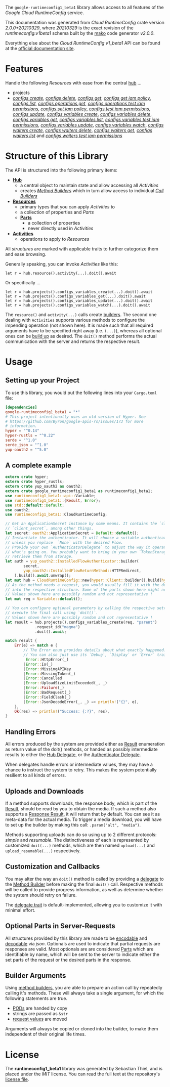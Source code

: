 <!---
DO NOT EDIT !
This file was generated automatically from 'src/mako/api/README.md.mako'
DO NOT EDIT !
-->
The `google-runtimeconfig1_beta1` library allows access to all features of the *Google Cloud RuntimeConfig* service.

This documentation was generated from *Cloud RuntimeConfig* crate version *2.0.0+20210329*, where *20210329* is the exact revision of the *runtimeconfig:v1beta1* schema built by the [mako](http://www.makotemplates.org/) code generator *v2.0.0*.

Everything else about the *Cloud RuntimeConfig* *v1_beta1* API can be found at the
[official documentation site](https://cloud.google.com/deployment-manager/runtime-configurator/).
# Features

Handle the following *Resources* with ease from the central [hub](https://docs.rs/google-runtimeconfig1_beta1/2.0.0+20210329/google_runtimeconfig1_beta1/CloudRuntimeConfig) ... 

* projects
 * [*configs create*](https://docs.rs/google-runtimeconfig1_beta1/2.0.0+20210329/google_runtimeconfig1_beta1/api::ProjectConfigCreateCall), [*configs delete*](https://docs.rs/google-runtimeconfig1_beta1/2.0.0+20210329/google_runtimeconfig1_beta1/api::ProjectConfigDeleteCall), [*configs get*](https://docs.rs/google-runtimeconfig1_beta1/2.0.0+20210329/google_runtimeconfig1_beta1/api::ProjectConfigGetCall), [*configs get iam policy*](https://docs.rs/google-runtimeconfig1_beta1/2.0.0+20210329/google_runtimeconfig1_beta1/api::ProjectConfigGetIamPolicyCall), [*configs list*](https://docs.rs/google-runtimeconfig1_beta1/2.0.0+20210329/google_runtimeconfig1_beta1/api::ProjectConfigListCall), [*configs operations get*](https://docs.rs/google-runtimeconfig1_beta1/2.0.0+20210329/google_runtimeconfig1_beta1/api::ProjectConfigOperationGetCall), [*configs operations test iam permissions*](https://docs.rs/google-runtimeconfig1_beta1/2.0.0+20210329/google_runtimeconfig1_beta1/api::ProjectConfigOperationTestIamPermissionCall), [*configs set iam policy*](https://docs.rs/google-runtimeconfig1_beta1/2.0.0+20210329/google_runtimeconfig1_beta1/api::ProjectConfigSetIamPolicyCall), [*configs test iam permissions*](https://docs.rs/google-runtimeconfig1_beta1/2.0.0+20210329/google_runtimeconfig1_beta1/api::ProjectConfigTestIamPermissionCall), [*configs update*](https://docs.rs/google-runtimeconfig1_beta1/2.0.0+20210329/google_runtimeconfig1_beta1/api::ProjectConfigUpdateCall), [*configs variables create*](https://docs.rs/google-runtimeconfig1_beta1/2.0.0+20210329/google_runtimeconfig1_beta1/api::ProjectConfigVariableCreateCall), [*configs variables delete*](https://docs.rs/google-runtimeconfig1_beta1/2.0.0+20210329/google_runtimeconfig1_beta1/api::ProjectConfigVariableDeleteCall), [*configs variables get*](https://docs.rs/google-runtimeconfig1_beta1/2.0.0+20210329/google_runtimeconfig1_beta1/api::ProjectConfigVariableGetCall), [*configs variables list*](https://docs.rs/google-runtimeconfig1_beta1/2.0.0+20210329/google_runtimeconfig1_beta1/api::ProjectConfigVariableListCall), [*configs variables test iam permissions*](https://docs.rs/google-runtimeconfig1_beta1/2.0.0+20210329/google_runtimeconfig1_beta1/api::ProjectConfigVariableTestIamPermissionCall), [*configs variables update*](https://docs.rs/google-runtimeconfig1_beta1/2.0.0+20210329/google_runtimeconfig1_beta1/api::ProjectConfigVariableUpdateCall), [*configs variables watch*](https://docs.rs/google-runtimeconfig1_beta1/2.0.0+20210329/google_runtimeconfig1_beta1/api::ProjectConfigVariableWatchCall), [*configs waiters create*](https://docs.rs/google-runtimeconfig1_beta1/2.0.0+20210329/google_runtimeconfig1_beta1/api::ProjectConfigWaiterCreateCall), [*configs waiters delete*](https://docs.rs/google-runtimeconfig1_beta1/2.0.0+20210329/google_runtimeconfig1_beta1/api::ProjectConfigWaiterDeleteCall), [*configs waiters get*](https://docs.rs/google-runtimeconfig1_beta1/2.0.0+20210329/google_runtimeconfig1_beta1/api::ProjectConfigWaiterGetCall), [*configs waiters list*](https://docs.rs/google-runtimeconfig1_beta1/2.0.0+20210329/google_runtimeconfig1_beta1/api::ProjectConfigWaiterListCall) and [*configs waiters test iam permissions*](https://docs.rs/google-runtimeconfig1_beta1/2.0.0+20210329/google_runtimeconfig1_beta1/api::ProjectConfigWaiterTestIamPermissionCall)




# Structure of this Library

The API is structured into the following primary items:

* **[Hub](https://docs.rs/google-runtimeconfig1_beta1/2.0.0+20210329/google_runtimeconfig1_beta1/CloudRuntimeConfig)**
    * a central object to maintain state and allow accessing all *Activities*
    * creates [*Method Builders*](https://docs.rs/google-runtimeconfig1_beta1/2.0.0+20210329/google_runtimeconfig1_beta1/client::MethodsBuilder) which in turn
      allow access to individual [*Call Builders*](https://docs.rs/google-runtimeconfig1_beta1/2.0.0+20210329/google_runtimeconfig1_beta1/client::CallBuilder)
* **[Resources](https://docs.rs/google-runtimeconfig1_beta1/2.0.0+20210329/google_runtimeconfig1_beta1/client::Resource)**
    * primary types that you can apply *Activities* to
    * a collection of properties and *Parts*
    * **[Parts](https://docs.rs/google-runtimeconfig1_beta1/2.0.0+20210329/google_runtimeconfig1_beta1/client::Part)**
        * a collection of properties
        * never directly used in *Activities*
* **[Activities](https://docs.rs/google-runtimeconfig1_beta1/2.0.0+20210329/google_runtimeconfig1_beta1/client::CallBuilder)**
    * operations to apply to *Resources*

All *structures* are marked with applicable traits to further categorize them and ease browsing.

Generally speaking, you can invoke *Activities* like this:

```Rust,ignore
let r = hub.resource().activity(...).doit().await
```

Or specifically ...

```ignore
let r = hub.projects().configs_variables_create(...).doit().await
let r = hub.projects().configs_variables_get(...).doit().await
let r = hub.projects().configs_variables_update(...).doit().await
let r = hub.projects().configs_variables_watch(...).doit().await
```

The `resource()` and `activity(...)` calls create [builders][builder-pattern]. The second one dealing with `Activities` 
supports various methods to configure the impending operation (not shown here). It is made such that all required arguments have to be 
specified right away (i.e. `(...)`), whereas all optional ones can be [build up][builder-pattern] as desired.
The `doit()` method performs the actual communication with the server and returns the respective result.

# Usage

## Setting up your Project

To use this library, you would put the following lines into your `Cargo.toml` file:

```toml
[dependencies]
google-runtimeconfig1_beta1 = "*"
# This project intentionally uses an old version of Hyper. See
# https://github.com/Byron/google-apis-rs/issues/173 for more
# information.
hyper = "^0.14"
hyper-rustls = "^0.22"
serde = "^1.0"
serde_json = "^1.0"
yup-oauth2 = "^5.0"
```

## A complete example

```Rust
extern crate hyper;
extern crate hyper_rustls;
extern crate yup_oauth2 as oauth2;
extern crate google_runtimeconfig1_beta1 as runtimeconfig1_beta1;
use runtimeconfig1_beta1::api::Variable;
use runtimeconfig1_beta1::{Result, Error};
use std::default::Default;
use oauth2;
use runtimeconfig1_beta1::CloudRuntimeConfig;

// Get an ApplicationSecret instance by some means. It contains the `client_id` and 
// `client_secret`, among other things.
let secret: oauth2::ApplicationSecret = Default::default();
// Instantiate the authenticator. It will choose a suitable authentication flow for you, 
// unless you replace  `None` with the desired Flow.
// Provide your own `AuthenticatorDelegate` to adjust the way it operates and get feedback about 
// what's going on. You probably want to bring in your own `TokenStorage` to persist tokens and
// retrieve them from storage.
let auth = yup_oauth2::InstalledFlowAuthenticator::builder(
        secret,
        yup_oauth2::InstalledFlowReturnMethod::HTTPRedirect,
    ).build().await.unwrap();
let mut hub = CloudRuntimeConfig::new(hyper::Client::builder().build(hyper_rustls::HttpsConnector::with_native_roots()), auth);
// As the method needs a request, you would usually fill it with the desired information
// into the respective structure. Some of the parts shown here might not be applicable !
// Values shown here are possibly random and not representative !
let mut req = Variable::default();

// You can configure optional parameters by calling the respective setters at will, and
// execute the final call using `doit()`.
// Values shown here are possibly random and not representative !
let result = hub.projects().configs_variables_create(req, "parent")
             .request_id("magna")
             .doit().await;

match result {
    Err(e) => match e {
        // The Error enum provides details about what exactly happened.
        // You can also just use its `Debug`, `Display` or `Error` traits
         Error::HttpError(_)
        |Error::Io(_)
        |Error::MissingAPIKey
        |Error::MissingToken(_)
        |Error::Cancelled
        |Error::UploadSizeLimitExceeded(_, _)
        |Error::Failure(_)
        |Error::BadRequest(_)
        |Error::FieldClash(_)
        |Error::JsonDecodeError(_, _) => println!("{}", e),
    },
    Ok(res) => println!("Success: {:?}", res),
}

```
## Handling Errors

All errors produced by the system are provided either as [Result](https://docs.rs/google-runtimeconfig1_beta1/2.0.0+20210329/google_runtimeconfig1_beta1/client::Result) enumeration as return value of
the doit() methods, or handed as possibly intermediate results to either the 
[Hub Delegate](https://docs.rs/google-runtimeconfig1_beta1/2.0.0+20210329/google_runtimeconfig1_beta1/client::Delegate), or the [Authenticator Delegate](https://docs.rs/yup-oauth2/*/yup_oauth2/trait.AuthenticatorDelegate.html).

When delegates handle errors or intermediate values, they may have a chance to instruct the system to retry. This 
makes the system potentially resilient to all kinds of errors.

## Uploads and Downloads
If a method supports downloads, the response body, which is part of the [Result](https://docs.rs/google-runtimeconfig1_beta1/2.0.0+20210329/google_runtimeconfig1_beta1/client::Result), should be
read by you to obtain the media.
If such a method also supports a [Response Result](https://docs.rs/google-runtimeconfig1_beta1/2.0.0+20210329/google_runtimeconfig1_beta1/client::ResponseResult), it will return that by default.
You can see it as meta-data for the actual media. To trigger a media download, you will have to set up the builder by making
this call: `.param("alt", "media")`.

Methods supporting uploads can do so using up to 2 different protocols: 
*simple* and *resumable*. The distinctiveness of each is represented by customized 
`doit(...)` methods, which are then named `upload(...)` and `upload_resumable(...)` respectively.

## Customization and Callbacks

You may alter the way an `doit()` method is called by providing a [delegate](https://docs.rs/google-runtimeconfig1_beta1/2.0.0+20210329/google_runtimeconfig1_beta1/client::Delegate) to the 
[Method Builder](https://docs.rs/google-runtimeconfig1_beta1/2.0.0+20210329/google_runtimeconfig1_beta1/client::CallBuilder) before making the final `doit()` call. 
Respective methods will be called to provide progress information, as well as determine whether the system should 
retry on failure.

The [delegate trait](https://docs.rs/google-runtimeconfig1_beta1/2.0.0+20210329/google_runtimeconfig1_beta1/client::Delegate) is default-implemented, allowing you to customize it with minimal effort.

## Optional Parts in Server-Requests

All structures provided by this library are made to be [encodable](https://docs.rs/google-runtimeconfig1_beta1/2.0.0+20210329/google_runtimeconfig1_beta1/client::RequestValue) and 
[decodable](https://docs.rs/google-runtimeconfig1_beta1/2.0.0+20210329/google_runtimeconfig1_beta1/client::ResponseResult) via *json*. Optionals are used to indicate that partial requests are responses 
are valid.
Most optionals are are considered [Parts](https://docs.rs/google-runtimeconfig1_beta1/2.0.0+20210329/google_runtimeconfig1_beta1/client::Part) which are identifiable by name, which will be sent to 
the server to indicate either the set parts of the request or the desired parts in the response.

## Builder Arguments

Using [method builders](https://docs.rs/google-runtimeconfig1_beta1/2.0.0+20210329/google_runtimeconfig1_beta1/client::CallBuilder), you are able to prepare an action call by repeatedly calling it's methods.
These will always take a single argument, for which the following statements are true.

* [PODs][wiki-pod] are handed by copy
* strings are passed as `&str`
* [request values](https://docs.rs/google-runtimeconfig1_beta1/2.0.0+20210329/google_runtimeconfig1_beta1/client::RequestValue) are moved

Arguments will always be copied or cloned into the builder, to make them independent of their original life times.

[wiki-pod]: http://en.wikipedia.org/wiki/Plain_old_data_structure
[builder-pattern]: http://en.wikipedia.org/wiki/Builder_pattern
[google-go-api]: https://github.com/google/google-api-go-client

# License
The **runtimeconfig1_beta1** library was generated by Sebastian Thiel, and is placed 
under the *MIT* license.
You can read the full text at the repository's [license file][repo-license].

[repo-license]: https://github.com/Byron/google-apis-rsblob/master/LICENSE.md
